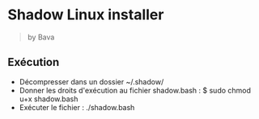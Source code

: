 # Shadow Linux installer

> by Bava

## Exécution

- Décompresser dans un dossier ~/.shadow/
- Donner les droits d'exécution au fichier shadow.bash : $ sudo chmod u+x shadow.bash
- Exécuter le fichier : ./shadow.bash
